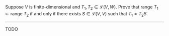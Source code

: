 Suppose $V$ is finite-dimensional and $T_1,T_2 \in \mathcal L(V,W)$. Prove that $\text{range }T_1 \subset \text{range }T_2$ if and only if there exists $S \in \mathcal L(V,V)$ such that $T_1 = T_2S$.

---

TODO